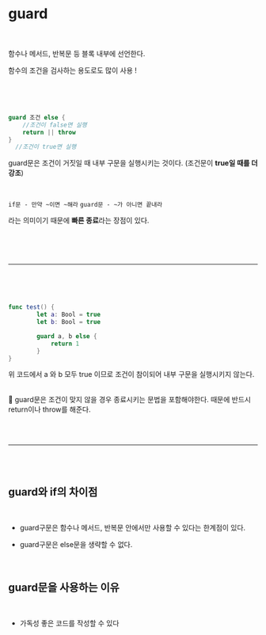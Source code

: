 # guard


<br><br>
함수나 메서드, 반복문 등 블록 내부에 선언한다.

함수의 조건을 검사하는 용도로도 많이 사용 !

<br><br><br>

```swift
guard 조건 else {
	//조건이 false면 실행
    return || throw
}
  //조건이 true면 실행
```

guard문은 조건이 거짓일 때 내부 구문을 실행시키는 것이다. (조건문이 **true일 때를 더 강조**)

<br>

`if문 - 만약 ~이면 ~해라`   `guard문 - ~가 아니면 끝내라`

라는 의미이기 때문에 **빠른 종료**라는 장점이 있다.

<br><br><br>

---

<br><br><br>

```swift
func test() {
		let a: Bool = true
		let b: Bool = true

		guard a, b else {
			return 1
		}
}
```

위 코드에서 a 와 b 모두 true 이므로 조건이 참이되어 내부 구문을 실행시키지 않는다.

<br>
<aside>
🚨 guard문은 조건이 맞지 않을 경우 종료시키는 문법을 포함해야한다.
때문에 반드시 return이나 throw를 해준다.

</aside>

<br><br>

---

<br><br>

## guard와 if의 차이점
<br>

- guard구문은 함수나 메서드, 반복문 안에서만 사용할 수 있다는 한계점이 있다.
- guard구문은 else문을 생략할 수 없다.
  
  <br>

## guard문을 사용하는 이유
<br>

- 가독성 좋은 코드를 작성할 수 있다